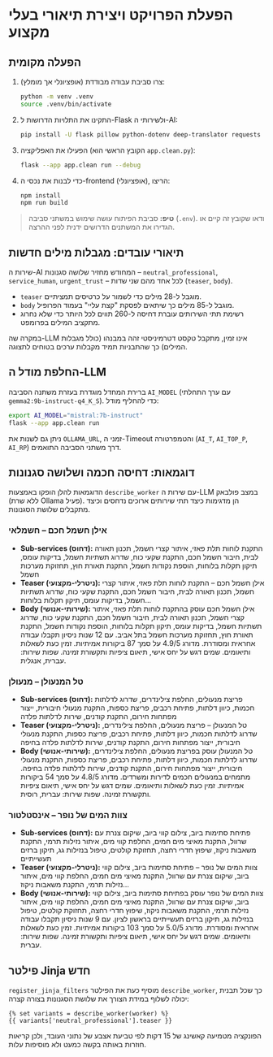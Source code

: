 # הפעלת הפרויקט ויצירת תיאורי בעלי מקצוע

## הפעלה מקומית
1. צרו סביבת עבודה מבודדת (אופציונלי אך מומלץ):
   ```bash
   python -m venv .venv
   source .venv/bin/activate
   ```
2. התקינו את התלויות הדרושות ל-Flask ולשירותי ה-AI:
   ```bash
   pip install -U flask pillow python-dotenv deep-translator requests
   ```
3. הפעילו את האפליקציה (הקובץ הראשי הוא `app.clean.py`):
   ```bash
   flask --app app.clean run --debug
   ```
4. כדי לבנות את נכסי ה-frontend (אופציונלי), הריצו:
   ```bash
   npm install
   npm run build
   ```

> **טיפ:** סביבת הפיתוח עושה שימוש במשתני סביבה (`.env`). ודאו שקובץ זה קיים או הגדירו את המשתנים הדרושים ידנית לפני ההרצה.

## תיאורי עובדים: מגבלות מילים חדשות
שירות ה-AI המחודש מחזיר שלושה סגנונות – `neutral_professional`, `service_human`, `urgent_trust` – לכל אחד מהם שני שדות (`teaser`, `body`).

- `teaser` מוגבל ל-28 מילים כדי לשמור על כרטיסים תמציתיים.
- `body` מוגבל ל-85 מילים כך שיתאים לפסקת "קצת עליי" בעמוד הפרופיל.
- רשימת תתי השירותים עוברת דחיסה ל-260 תווים לכל היותר כדי שלא נחרוג מתקציב המילים בפרומפט.

במקרה שה-LLM אינו זמין, מתקבל טקסט דטרמיניסטי זהה במבנהו (כולל מגבלות המילים) כך שהתבניות תמיד מקבלות ערכים בטוחים לתצוגה.

## החלפת מודל ה-LLM
ברירת המחדל מוגדרת בעזרת משתנה הסביבה `AI_MODEL` (עם ערך התחלתי `gemma2:9b-instruct-q4_K_S`). כדי להחליף מודל:

```bash
export AI_MODEL="mistral:7b-instruct"
flask --app app.clean run
```

ניתן גם לשנות את `OLLAMA_URL`, זמני ה-Timeout והטמפרטורה (`AI_T`, `AI_TOP_P`, `AI_RP`) דרך משתני הסביבה התואמים.

## דוגמאות: דחיסה חכמה ושלושה סגנונות
הדוגמאות להלן הופקו באמצעות `describe_worker` עם שירות ה-LLM במצב פולבאק (ללא שרת Ollama פעיל). הן מדגימות כיצד תתי שירותים ארוכים נדחסים וכיצד מתקבלים שלושת הסגנונות.

### אילן חשמל חכם – חשמלאי
- **Sub-services (דחוס):** התקנת לוחות תלת פאזי, איתור קצרי חשמל, תכנון תאורה לבית, חיבור חשמל חכם, התקנת שקעי כוח, שדרוג תשתיות חשמל, בדיקות עומס, תיקון תקלות בלוחות, הוספת נקודות חשמל, התקנת תאורת חוץ, תחזוקת מערכות חשמל
- **Teaser (ניטרלי-מקצועי):** אילן חשמל חכם – התקנת לוחות תלת פאזי, איתור קצרי חשמל, תכנון תאורה לבית, חיבור חשמל חכם, התקנת שקעי כוח, שדרוג תשתיות חשמל, בדיקות עומס, תיקון תקלות בלוחות…
- **Body (שירותי-אנושי):** אילן חשמל חכם עוסק בהתקנת לוחות תלת פאזי, איתור קצרי חשמל, תכנון תאורה לבית, חיבור חשמל חכם, התקנת שקעי כוח, שדרוג תשתיות חשמל, בדיקות עומס, תיקון תקלות בלוחות, הוספת נקודות חשמל, התקנת תאורת חוץ, תחזוקת מערכות חשמל בתל אביב. עם 12 שנות ניסיון תקבלו עבודה אחראית ומסודרת. מדורג 4.9/5 על סמך 87 ביקורות אמיתיות. זמין כעת לשאלות ותיאומים. שמים דגש על יחס אישי, תיאום ציפיות ותקשורת זמינה. שפות שירות: עברית, אנגלית.

### טל המנעולן – מנעולן
- **Sub-services (דחוס):** פריצת מנעולים, החלפת צילינדרים, שדרוג לדלתות חכמות, כיוון דלתות, פתיחת רכבים, פריצת כספות, התקנת מנעולי חיבורית, ייצור מפתחות חירום, התקנת קודנים, שירות לדלתות פלדה
- **Teaser (ניטרלי-מקצועי):** טל המנעולן – פריצת מנעולים, החלפת צילינדרים, שדרוג לדלתות חכמות, כיוון דלתות, פתיחת רכבים, פריצת כספות, התקנת מנעולי חיבורית, ייצור מפתחות חירום, התקנת קודנים, שירות לדלתות פלדה בחיפה
- **Body (שירותי-אנושי):** טל המנעולן עוסק בפריצת מנעולים, החלפת צילינדרים, שדרוג לדלתות חכמות, כיוון דלתות, פתיחת רכבים, פריצת כספות, התקנת מנעולי חיבורית, ייצור מפתחות חירום, התקנת קודנים, שירות לדלתות פלדה בחיפה. מתמחים במנעולים חכמים לדירות ומשרדים. מדורג 4.8/5 על סמך 54 ביקורות אמיתיות. זמין כעת לשאלות ותיאומים. שמים דגש על יחס אישי, תיאום ציפיות ותקשורת זמינה. שפות שירות: עברית, רוסית.

### צוות המים של נופר – אינסטלטור
- **Sub-services (דחוס):** פתיחת סתימות ביוב, צילום קווי ביוב, שיקום צנרת עם שרוול, התקנת מאיצי מים חמים, החלפת קווי מים, איתור נזילות תרמי, התקנת משאבות ניקוז, שיפוץ חדרי רחצה, תחזוקת קולטים, טיפול בנזילות גג, תיקון ברזים תעשייתיים
- **Teaser (ניטרלי-מקצועי):** צוות המים של נופר – פתיחת סתימות ביוב, צילום קווי ביוב, שיקום צנרת עם שרוול, התקנת מאיצי מים חמים, החלפת קווי מים, איתור נזילות תרמי, התקנת משאבות ניקוז…
- **Body (שירותי-אנושי):** צוות המים של נופר עוסק בפתיחת סתימות ביוב, צילום קווי ביוב, שיקום צנרת עם שרוול, התקנת מאיצי מים חמים, החלפת קווי מים, איתור נזילות תרמי, התקנת משאבות ניקוז, שיפוץ חדרי רחצה, תחזוקת קולטים, טיפול בנזילות גג, תיקון ברזים תעשייתיים בראשון לציון. עם 9 שנות ניסיון תקבלו עבודה אחראית ומסודרת. מדורג 5.0/5 על סמך 103 ביקורות אמיתיות. זמין כעת לשאלות ותיאומים. שמים דגש על יחס אישי, תיאום ציפיות ותקשורת זמינה. שפות שירות: עברית.

## פילטר Jinja חדש
`register_jinja_filters` מוסיף כעת את הפילטר `describe_worker`, כך שכל תבנית יכולה לשלוף במידת הצורך את שלושת הסגנונות בצורה קצרה:

```jinja
{% set variants = describe_worker(worker) %}
{{ variants['neutral_professional'].teaser }}
```

הפונקציה מטמיעה קאשינג של 15 דקות לפי טביעת אצבע של נתוני העובד, ולכן קריאות חוזרות באותה בקשה כמעט ולא מוסיפות עלות.